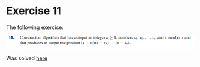 # Exercise 11

The following exercise: 

![Exercise 11](image.png)

Was solved [here](polynomialEq.c)
